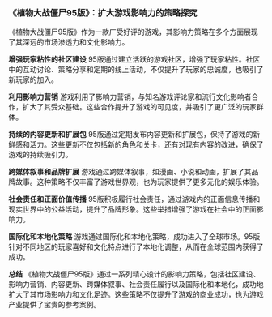 ### 《植物大战僵尸95版》：扩大游戏影响力的策略探究

《植物大战僵尸95版》作为一款广受好评的游戏，其影响力策略在多个方面展现了其深远的市场渗透力和文化影响力。

**增强玩家粘性的社区建设**
95版通过建立活跃的游戏社区，增强了玩家粘性。社区中的互动讨论、策略分享和定期的线上活动，不仅提升了玩家的忠诚度，也吸引了新玩家的加入。

**利用影响力营销**
游戏利用了影响力营销，与知名游戏评论家和流行文化影响者合作，扩大了其受众基础。这些合作提升了游戏的可见度，并吸引了更广泛的玩家群体。

**持续的内容更新和扩展包**
95版通过定期发布内容更新和扩展包，保持了游戏的新鲜感和活力。这些更新不仅包括新的角色和关卡，还有对现有内容的改进，确保了游戏的持续吸引力。

**跨媒体叙事和品牌扩展**
游戏通过跨媒体叙事，如漫画、小说和动画，扩展了其品牌故事。这种策略不仅丰富了游戏世界观，也为玩家提供了更多元化的娱乐体验。

**社会责任和正面价值传播**
95版积极履行社会责任，通过游戏内的正面信息传播和现实世界中的公益活动，提升了品牌形象。这些举措增强了游戏在社会中的正面影响力。

**国际化和本地化策略**
游戏通过国际化和本地化策略，成功进入了全球市场。95版针对不同地区的玩家喜好和文化特点进行了本地化调整，从而在全球范围内获得了成功。

**总结**
《植物大战僵尸95版》通过一系列精心设计的影响力策略，包括社区建设、影响力营销、内容更新、跨媒体叙事、社会责任履行以及国际化和本地化，成功地扩大了其市场影响力和文化足迹。这些策略不仅提升了游戏的商业成功，也为游戏产业提供了宝贵的参考案例。